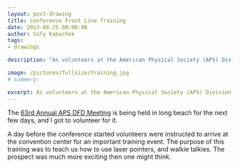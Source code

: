 ```yaml
---
layout: post-drawing
title: Conference Front Line Training
date: 2013-08-25 00:00:08
author: Sofy Kabachek
tags:
- drawings

description: "As volunteers at the American Physical Society (APS) Division of Fluid Dynamics (DFD) 63rd Annual Meeting, our job is simple. Defend the line. Defend the laser pointer."

image: /pictures/fullsize/training.jpg
# summery:

excerpt: As volunteers at the American Physical Society (APS) Division of Fluid Dynamics (DFD) 63rd Annual Meeting, our job is simple. Defend the line. Defend the laser pointer.
---
```


The [63rd Annual APS DFD Meeting](http://www.dfd2010.caltech.edu/) is being held in long beach for the next few days, and I got to volunteer for it.

A day before the conference started volunteers were instructed to arrive at the convention center for an important training event. The purpose of this training was to teach us how to use laser pointers, and walkie talkies. The prospect was much more exciting then one might think.
